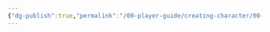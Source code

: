 ```yaml
---
{"dg-publish":true,"permalink":"/00-player-guide/creating-character/00-character-creation-overview/","title":"Character Creation: Overview","tags":["CharacterCreation","Primer"],"noteIcon":""}
---
```


